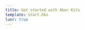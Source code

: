 ```yaml
---
title: Get started with Aker Kits
template: start.hbs
lunr: true
---
```

<script src='/assets/js/redirect.js'></script>
